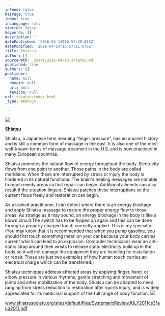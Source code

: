 ```yaml
---
inFeed: false
hasPage: true
inNav: true
inLanguage: null
starred: false
keywords: []
description: ''
datePublished: '2016-04-14T16:57:29.818Z'
dateModified: '2016-04-14T16:57:11.676Z'
title: Shiatsu
author: []
sourcePath: _posts/2016-04-13-shiatsu.md
published: true
authors: []
publisher:
  name: null
  domain: null
  url: null
  favicon: null
url: shiatsu/index.html
_type: WebPage

---
```

![](https://the-grid-user-content.s3-us-west-2.amazonaws.com/482c3943-6232-4fbc-8196-ba69556dc57b.jpg)

**[Shiatsu][0]**

Shiatsu, a Japanese term meaning "finger pressure", has an
ancient history and is still a common form of massage in the east. It is also
one of the most well-known forms of massage treatment in the U.S. and is now
practiced in many European countries.

Shiatsu promotes the
natural flow of energy throughout the body. Electricity flows from one point to
another. Those paths in the body are called meridians. When these are
interrupted by stress or injury the body is hindered in its natural functions.
The brain's healing messages are not able to reach needy areas so that repair
can begin. Additional ailments can also result if the situation lingers.
Shiatsu patches these interruptions so the current flows freely and restoration
can begin.

As a trained practitioner, I can detect where there is an
energy blockage and apply Shiatsu massage to restore the proper energy flow to
those areas. As strange as it may sound, an energy blockage in the body is like
a blown circuit.The switch has to be
flipped on again and this can be done through a properly charged touch
correctly applied. This is my specialty. (You may know that it is recommended that
when you pump gasoline, you should first touch something metal on your car
because your body carries current which can lead to an explosion. Computer
technicians wear an anti-static strap around their wrists to release static
electricity build up in the body so it will not damage the equipment they are handling
for installation or repair. These are just two examples of how human touch
carries an electrical charge which can be transferred.)

Shiatsu techniques address affected areas by applying finger,
hand, or elbow pressure in various rhythms, gentle stretching and movement of
joints and other mobilization of the body. Shiatsu can be adapted to need,
ranging from stress reduction to restoration after sports injury, and is widely
appreciated for its medicinal support of the full range of body function.
![](https://the-grid-user-content.s3-us-west-2.amazonaws.com/2e1030ab-ab94-4cb2-abbb-b9674674513f.jpg)

www.shiatsusociety.org/sites/default/files/SystematicReviewJULY2011cs31aug2011.pdf

[0]: null